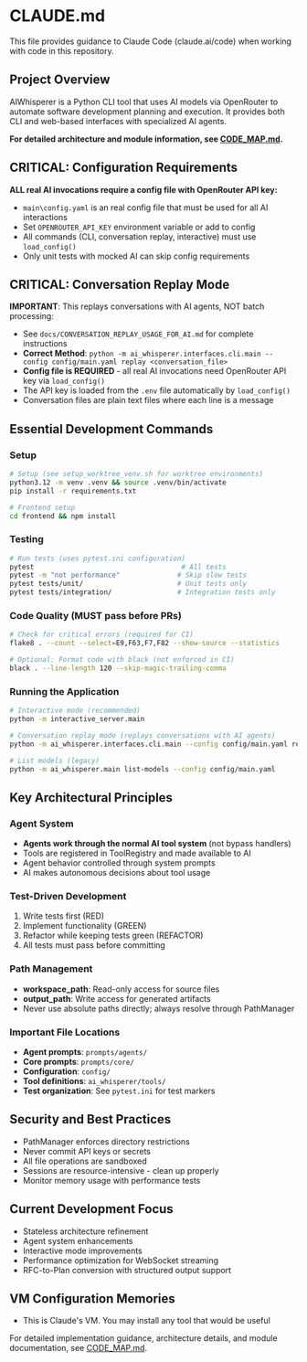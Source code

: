 # CLAUDE.md

This file provides guidance to Claude Code (claude.ai/code) when working with code in this repository.

## Project Overview

AIWhisperer is a Python CLI tool that uses AI models via OpenRouter to automate software development planning and execution. It provides both CLI and web-based interfaces with specialized AI agents.

**For detailed architecture and module information, see [CODE_MAP.md](CODE_MAP.md).**

## CRITICAL: Configuration Requirements

**ALL real AI invocations require a config file with OpenRouter API key:**
- `main\config.yaml` is an real config file that must be used for all AI interactions
- Set `OPENROUTER_API_KEY` environment variable or add to config
- All commands (CLI, conversation replay, interactive) must use `load_config()`
- Only unit tests with mocked AI can skip config requirements

## CRITICAL: Conversation Replay Mode

**IMPORTANT**: This replays conversations with AI agents, NOT batch processing:
- See `docs/CONVERSATION_REPLAY_USAGE_FOR_AI.md` for complete instructions
- **Correct Method**: `python -m ai_whisperer.interfaces.cli.main --config config/main.yaml replay <conversation_file>`
- **Config file is REQUIRED** - all real AI invocations need OpenRouter API key via `load_config()`
- The API key is loaded from the `.env` file automatically by `load_config()`
- Conversation files are plain text files where each line is a message

## Essential Development Commands

### Setup
```bash
# Setup (see setup_worktree_venv.sh for worktree environments)
python3.12 -m venv .venv && source .venv/bin/activate
pip install -r requirements.txt

# Frontend setup
cd frontend && npm install
```

### Testing
```bash
# Run tests (uses pytest.ini configuration)
pytest                                    # All tests
pytest -m "not performance"              # Skip slow tests
pytest tests/unit/                       # Unit tests only
pytest tests/integration/                # Integration tests only
```

### Code Quality (MUST pass before PRs)
```bash
# Check for critical errors (required for CI)
flake8 . --count --select=E9,F63,F7,F82 --show-source --statistics

# Optional: Format code with black (not enforced in CI)
black . --line-length 120 --skip-magic-trailing-comma
```

### Running the Application
```bash
# Interactive mode (recommended)
python -m interactive_server.main

# Conversation replay mode (replays conversations with AI agents)
python -m ai_whisperer.interfaces.cli.main --config config/main.yaml replay conversations/test.txt

# List models (legacy)
python -m ai_whisperer.main list-models --config config/main.yaml
```

## Key Architectural Principles

### Agent System
- **Agents work through the normal AI tool system** (not bypass handlers)
- Tools are registered in ToolRegistry and made available to AI
- Agent behavior controlled through system prompts
- AI makes autonomous decisions about tool usage

### Test-Driven Development
1. Write tests first (RED)
2. Implement functionality (GREEN) 
3. Refactor while keeping tests green (REFACTOR)
4. All tests must pass before committing

### Path Management
- **workspace_path**: Read-only access for source files
- **output_path**: Write access for generated artifacts
- Never use absolute paths directly; always resolve through PathManager

### Important File Locations
- **Agent prompts**: `prompts/agents/`
- **Core prompts**: `prompts/core/`
- **Configuration**: `config/`
- **Tool definitions**: `ai_whisperer/tools/`
- **Test organization**: See `pytest.ini` for test markers

## Security and Best Practices

- PathManager enforces directory restrictions
- Never commit API keys or secrets
- All file operations are sandboxed
- Sessions are resource-intensive - clean up properly
- Monitor memory usage with performance tests

## Current Development Focus

- Stateless architecture refinement
- Agent system enhancements  
- Interactive mode improvements
- Performance optimization for WebSocket streaming
- RFC-to-Plan conversion with structured output support

## VM Configuration Memories

- This is Claude's VM. You may install any tool that would be useful

For detailed implementation guidance, architecture details, and module documentation, see [CODE_MAP.md](CODE_MAP.md).